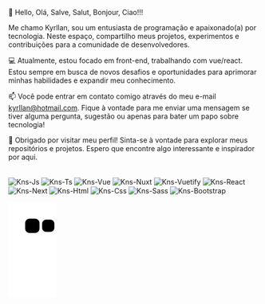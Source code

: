 👋 Hello, Olá, Salve, Salut, Bonjour, Ciao!!!

Me chamo Kyrllan, sou um entusiasta de programação e apaixonado(a) por tecnologia. Neste espaço, compartilho meus projetos, experimentos e contribuições para a comunidade de desenvolvedores.

💻 Atualmente, estou focado em front-end, trabalhando com vue/react. Estou sempre em busca de novos desafios e oportunidades para aprimorar minhas habilidades e expandir meu conhecimento.

📫 Você pode entrar em contato comigo através do meu e-mail kyrllan@hotmail.com. Fique à vontade para me enviar uma mensagem se tiver alguma pergunta, sugestão ou apenas para bater um papo sobre tecnologia!

🚀 Obrigado por visitar meu perfil! Sinta-se à vontade para explorar meus repositórios e projetos. Espero que encontre algo interessante e inspirador por aqui.

<div style="display: inline_block"><br>
  <img align="center" alt="Kns-Js" height="30" width="40" src="https://github.com/Kyrllan/kyrllan/assets/31549101/0db9778b-ef47-4afe-be0c-1f5cf85f43b3">
  <img align="center" alt="Kns-Ts" height="30" width="40" src="https://github.com/Kyrllan/kyrllan/assets/31549101/01e357d8-93e3-42b2-b6dc-7ced1197c250">
  <img align="center" alt="Kns-Vue" height="30" width="40" src="https://github.com/Kyrllan/kyrllan/assets/31549101/6a4c4221-639d-4c03-b77a-3ebab1b696ba">
  <img align="center" alt="Kns-Nuxt" height="30" width="40" src="https://github.com/Kyrllan/kyrllan/assets/31549101/1cc465e7-1122-4d93-8869-3297e4fc9118">
  <img align="center" alt="Kns-Vuetify" height="30" width="40" src="https://github.com/Kyrllan/kyrllan/assets/31549101/d5cd7e71-d471-4b8c-9861-961ec1b5178b">
  <img align="center" alt="Kns-React" height="30" width="40" src="https://github.com/Kyrllan/kyrllan/assets/31549101/c8627cc4-a741-46e6-9755-856ff5688613">
  <img align="center" alt="Kns-Next" height="30" width="40" src="https://github.com/Kyrllan/kyrllan/assets/31549101/f53875be-fa17-4508-928e-d34c9d645bb3">
  <img align="center" alt="Kns-Html" height="30" width="40" src="https://github.com/Kyrllan/kyrllan/assets/31549101/532d944c-8d8e-4b9d-ac13-3083ec1034bb">
  <img align="center" alt="Kns-Css" height="30" width="40" src="https://github.com/Kyrllan/kyrllan/assets/31549101/9ba1cb23-4035-4419-ad53-540c486a3cfd">
  <img align="center" alt="Kns-Sass" height="30" width="40" src="https://github.com/Kyrllan/kyrllan/assets/31549101/b9cf67ca-9f07-4655-a370-ebb6e7d5e095">
  <img align="center" alt="Kns-Bootstrap" height="30" width="40" src="https://github.com/Kyrllan/kyrllan/assets/31549101/2eedcce4-078b-4e88-af10-8d10959e55a9">
</div>

![Snake animation](https://github.com/Kyrllan/Kyrllan/blob/output/github-contribution-grid-snake.svg)
